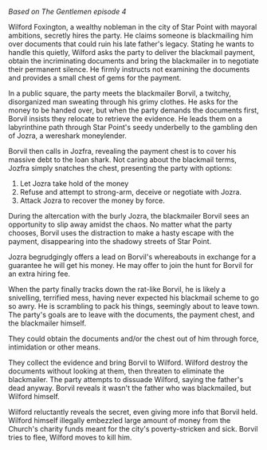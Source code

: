 *Based on The Gentlemen episode 4*

Wilford Foxington, a wealthy nobleman in the city of Star Point with mayoral ambitions, secretly hires the party. He claims someone is blackmailing him over documents that could ruin his late father's legacy. Stating he wants to handle this quietly, Wilford asks the party to deliver the blackmail payment, obtain the incriminating documents and bring the blackmailer in to negotiate their permanent silence. He firmly instructs not examining the documents and provides a small chest of gems for the payment.

In a public square, the party meets the blackmailer Borvil, a twitchy, disorganized man sweating through his grimy clothes. He asks for the money to be handed over, but when the party demands the documents first, Borvil insists they relocate to retrieve the evidence. He leads them on a labyrinthine path through Star Point's seedy underbelly to the gambling den of Jozra, a wereshark moneylender.

Borvil then calls in Jozfra, revealing the payment chest is to cover his massive debt to the loan shark. Not caring about the blackmail terms, Jozfra simply snatches the chest, presenting the party with options:

1) Let Jozra take hold of the money
2) Refuse and attempt to strong-arm, deceive or negotiate with Jozra.
3) Attack Jozra to recover the money by force.

During the altercation with the burly Jozra, the blackmailer Borvil sees an opportunity to slip away amidst the chaos. No matter what the party chooses, Borvil uses the distraction to make a hasty escape with the payment, disappearing into the shadowy streets of Star Point.

Jozra begrudgingly offers a lead on Borvil's whereabouts in exchange for a guarantee he will get his money. He may offer to join the hunt for Borvil for an extra hiring fee.

When the party finally tracks down the rat-like Borvil, he is likely a snivelling, terrified mess, having never expected his blackmail scheme to go so awry. He is scrambling to pack his things, seemingly about to leave town. The party's goals are to leave with the documents, the payment chest, and the blackmailer himself. 

They could obtain the documents and/or the chest out of him through force, intimidation or other means.

They collect the evidence and bring Borvil to Wilford.
Wilford destroy the documents without looking at them, then threaten to eliminate the blackmailer. The party attempts to dissuade Wilford, saying the father's dead anyway. Borvil reveals it wasn't the father who was blackmailed, but Wilford himself.

Wilford reluctantly reveals the secret, even giving more info that Borvil held. Wilford himself illegally embezzled large amount of money from the Church's charity funds meant for the city's poverty-stricken and sick. Borvil tries to flee, Wilford moves to kill him. 